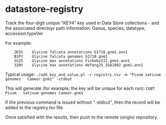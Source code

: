 # datastore-registry
Track the four-digit unique "KEY4" key used in Data Store collections - and the associated directoyr path information: Genus, species, datatype, accession.typeVer

For example:
```
    2KSV	Glycine	falcata	annotations	G1718.gnm1.ann1
    B1PY	Glycine	falcata	genomes	G1718.gnm1
    SS25	Glycine	max	annotations	FiskebyIII.gnm1.ann1
    320V	Glycine	max	annotations	Hefeng25_IGA1002.gnm1.ann1
```

Typical usage:
    `./add_key_and_value.pl -r registry.tsv -m "Pisum sativum genomes	Cameor.gnm1" -stdout`
    
This will generate (for example; the key will be unique for each run):
    `C6BT	Pisum	sativum	genomes	Cameor.gnm1`

If the previous command is issued without "-stdout", then the record will be added to the registry.tsv file.

Once satisfied with the results, then push to the remote (origin) repository.


